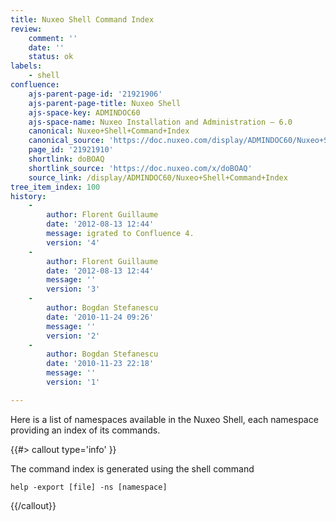 ```yaml
---
title: Nuxeo Shell Command Index
review:
    comment: ''
    date: ''
    status: ok
labels:
    - shell
confluence:
    ajs-parent-page-id: '21921906'
    ajs-parent-page-title: Nuxeo Shell
    ajs-space-key: ADMINDOC60
    ajs-space-name: Nuxeo Installation and Administration — 6.0
    canonical: Nuxeo+Shell+Command+Index
    canonical_source: 'https://doc.nuxeo.com/display/ADMINDOC60/Nuxeo+Shell+Command+Index'
    page_id: '21921910'
    shortlink: doBOAQ
    shortlink_source: 'https://doc.nuxeo.com/x/doBOAQ'
    source_link: /display/ADMINDOC60/Nuxeo+Shell+Command+Index
tree_item_index: 100
history:
    -
        author: Florent Guillaume
        date: '2012-08-13 12:44'
        message: igrated to Confluence 4.
        version: '4'
    -
        author: Florent Guillaume
        date: '2012-08-13 12:44'
        message: ''
        version: '3'
    -
        author: Bogdan Stefanescu
        date: '2010-11-24 09:26'
        message: ''
        version: '2'
    -
        author: Bogdan Stefanescu
        date: '2010-11-23 22:18'
        message: ''
        version: '1'

---
```

Here is a list of namespaces available in the Nuxeo Shell, each namespace providing an index of its commands.

{{#> callout type='info' }}

The command index is generated using the shell command

```
help -export [file] -ns [namespace]
```

{{/callout}}
